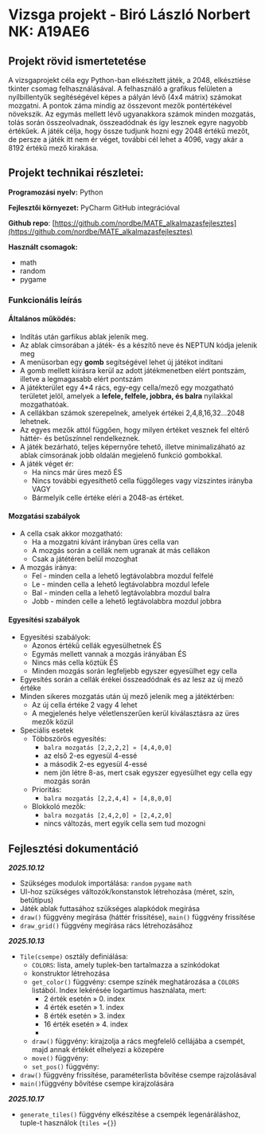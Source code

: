 # Vizsga projekt - Biró László Norbert NK: A19AE6

## Projekt rövid ismertetetése

A vizsgaprojekt céla egy Python-ban elkészített játék, a 2048, elkésztíése tkinter csomag felhasználásával. A felhasználó a grafikus felületen a nyílbillentyűk segítéségével  képes a pályán lévő (4x4 mátrix) számokat mozgatni. 
A pontok záma mindig az összevont mezők pontértékével növekszik. Az egymás mellett lévő ugyanakkora számok minden mozgatás, tolás során összeolvadnak, összeadódnak és így lesznek egyre nagyobb értékűek. A játék célja, hogy össze tudjunk hozni egy 2048 értékű mezőt, de persze a játék itt nem ér véget, további cél lehet a 4096, vagy akár a 8192 értékű mező kirakása.

## Projekt technikai részletei:
**Programozási nyelv:** Python

**Fejlesztői környezet:** PyCharm GitHub integrációval

**Github repo**: [https://github.com/nordbe/MATE_alkalmazasfejlesztes](https://github.com/nordbe/MATE_alkalmazasfejlesztes)

**Használt csomagok:** 
- math
- random
- pygame

### Funkcionális leírás

#### Általános működés:

- Indítás után garfikus ablak jelenik meg.
- Az ablak címsorában a játék- és a készítő neve és NEPTUN kódja jelenik meg
- A menüsorban egy **gomb** segítségével lehet új játékot indítani
- A gomb mellett kiírásra kerül az adott játékmenetben elért pontszám, illetve a legmagasabb elért pontszám
- A játékterület egy 4*4 rács, egy-egy cella/mező egy mozgatható területet jelöl, amelyek a **lefele, felfele, jobbra, és balra** nyilakkal mozgathatóak.
- A cellákban számok szerepelnek, amelyek értékei 2,4,8,16,32...2048 lehetnek.
- Az egyes mezők attól függően, hogy milyen értéket vesznek fel eltérő háttér- és betűszínnel rendelkeznek.
- A játék bezárható, teljes képernyőre tehető, illetve minimalizáható az ablak címsorának jobb oldalán megjelenő funkció gombokkal.
- A játék véget ér:
  - Ha nincs már üres mező ÉS
  - Nincs további egyesíthető cella függőleges vagy vízszintes irányba VAGY
  - Bármelyik celle értéke eléri a 2048-as értéket.

#### Mozgatási szabályok
- A cella csak akkor mozgatható:
  - Ha a mozgatni kívánt irányban üres cella van
  - A mozgás során a cellák nem ugranak át más cellákon
  - Csak a játétéren belül mozoghat
- A mozgás iránya:
  - Fel - minden cella a lehető legtávolabbra mozdul felfelé
  - Le - minden cella a lehető legtávolabbra mozdul lefele
  - Bal - minden cella a lehető legtávolabbra mozdul balra
  - Jobb - minden celle a lehető legtávolabbra mozdul jobbra

#### Egyesítési szabályok
- Egyesítési szabályok:
  - Azonos értékű cellák egyesülhetnek ÉS
  - Egymás mellett vannak a mozgás irányában ÉS
  - Nincs más cella köztük ÉS
  - Minden mozgás során legfeljebb egyszer egyesülhet egy cella
- Egyesítés során a cellák érékei összeadódnak és az lesz az új mező értéke
- Minden sikeres mozgatás után új mező jelenik meg a játéktérben:
  - Az új cella értéke 2 vagy 4 lehet
  - A megjelenés helye véletlenszerűen kerül kiválasztásra az üres mezők közül
- Speciális esetek
  - Többszörös egyesítés:  
    - `balra mozgatás [2,2,2,2] » [4,4,0,0]`
    - az első 2-es egyesül 4-essé
    - a második 2-es egyesül 4-essé
    - nem jön létre 8-as, mert csak egyszer egyesülhet egy cella egy mozgás során
  - Prioritás:
    - `balra mozgatás [2,2,4,4] » [4,8,0,0]`
  - Blokkoló mezők:
    - `balra mozgatás [2,4,2,0] » [2,4,2,0]`
    - nincs változás, mert egyik cella sem tud mozogni

## Fejlesztési dokumentáció
***2025.10.12***

- Szükséges modulok importálása: `random` `pygame` `math`
- UI-hoz szükséges változók/konstanstok létrehozása (méret, szín, betűtípus)
- Játék ablak futtasához szükséges alapkódok megírása
- `draw()` függvény megírása (háttér frissítése), `main()` függvény frissítése
- `draw_grid()` függvény megírása rács létrehozásához

***2025.10.13***

- `Tile(csempe)` osztály definiálása:
  - `COLORS`: lista, amely tuplek-ben tartalmazza a színkódokat
  - konstruktor létrehozása
  - `get_color()` függvény:  csempe színék meghatározása a `COLORS` listából. Index lekérésée logartimus használata, mert:
    - 2 érték esetén » 0. index
    - 4 érték esetén » 1. index
    - 8 érték esetén » 3. index
    - 16 érték esetén » 4. index
    - 
  - `draw()` függvény: kirajzolja a rács megfelelő cellájába a csempét, majd annak értékét elhelyezi a közepére
  - `move()` függvény: 
  - `set_pos()` függvény:
- `draw()` függvény frissítése, paraméterlista bővítése csempe rajzolásával
- `main()`függvény bővítése csempe kirajzolására

***2025.10.17***

- `generate_tiles()` függvény elkészítése a csempék legenáráláshoz, tuple-t használok (`tiles ={}`)